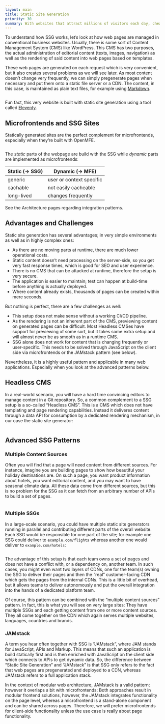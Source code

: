 ```yaml
---
layout: main
title: Static Site Generation
priority: 30
summary: With websites that attract millions of visitors each day, cheap and fast generation of web pages is a significant success factor. Static Site Generation (SSG) means that web pages are pregenerated statically once and then deployed to a CDN. SSG is the perfect complement to OpenMFE microfrontends in many cases and a recommended (but not mandatory) pattern.
---
```


To understand how SSG works, let’s look at how web pages are managed in conventional business websites. Usually, there is some sort of Content Management System (CMS) like WordPress. This CMS has two purposes, the actual administration of editorial content (texts, images, navigation) as well as the rendering of said content into web pages based on templates.

These web pages are generated on each request which is very convenient, but it also creates several problems as we will see later. As most content doesn’t change very frequently, we can simply pregenerate pages when necessary and put them onto a static file server or a CDN. The content, in this case, is maintained as plain text files, for example using [Markdown](https://commonmark.org).

<div class="image">
    <img src="/_assets/images/ssg-simple.webp" alt="">
</div>

Fun fact, this very website is built with static site generation using a tool called [Eleventy](https://www.11ty.dev/).


## Microfrontends and SSG Sites

Statically generated sites are the perfect complement for microfrontends, especially when they’re built with OpenMFE.

<div class="image">
    <img src="/_assets/images/mfe-composition.webp" alt="">
</div>

The *static* parts of the webpage are build with the SSG while *dynamic* parts are implemented as microfrontends:

| Static (→ SSG)  | Dynamic (→ MFE)           |
|-----------------|---------------------------|
| generic         | user or context specific  |
| cachable        | not easily cacheable      |
| long-lived      | changes frequently        |


See the Architecture pages regarding integration patterns.

## Advantages and Challenges

Static site generation has several advantages; in very simple environments as well as in highly complex ones:

- As there are no moving parts at runtime, there are much lower operational costs.
- Static content doesn’t need processing on the server-side, so you get very fast response times, which is good for SEO and user experience.
- There is no CMS that can be attacked at runtime, therefore the setup is very secure.
- The application is easier to maintain; test can happen at build-time before anything is actually deployed.
- Where content already exists, thousands of pages can be created within mere seconds.

But nothing is perfect, there are a few challenges as well:

- This setup does not make sense without a working CI/CD pipeline.
- As the rendering is not an inherent part of the CMS, previewing content on generated pages can be difficult. Most Headless CMSes have support for previewing of some sort, but it takes some extra setup and will almost never be as smooth as in a runtime CMS.
- SSG alone does not work for content that is changing frequently or user-specific. This needs to be solved through JavaScript on the client side via microfrontends or the JAMstack pattern (see below).

Nevertheless, it is a highly useful pattern and applicable in many web applications. Especially when you look at the advanced patterns below.

## Headless CMS

In a real-world scenario, you will have a hard time convincing editors to manage content in a Git repository. So, a common complement to a SSG setup is a so-called “Headless CMS”. This is a CMS which does not have templating and page rendering capabilities. Instead it deliveres content through a data API for consumption by a dedicated rendering mechanism, in our case the static site generator:

<div class="image">
    <img src="/_assets/images/ssg-headless-cms.webp" alt="">
</div>

## Advanced SSG Patterns

### Multiple Content Sources

Often you will find that a page will need content from different sources. For instance, imagine you are building pages to show how beautiful your holiday destinations are. On such a page, you want product information about hotels, you want editorial content, and you may want to have seasonal climate data. All these data come from different sources, but this is no problem for the SSG as it can fetch from an arbitrary number of APIs to build a set of pages.

<div class="image">
    <img src="/_assets/images/ssg-multi-content.webp" alt="">
</div>

### Multiple SSGs

In a large-scale scenario, you could have multiple static site generators running in parallel and contributing different parts of the overall website. Each SSG would be responsible for one part of the site; for example one SSG could deliver to `example.com/flights` whereas another one would deliver to `example.com/hotels`:

<div class="image">
    <img src="/_assets/images/ssg-multi-ssg.webp" alt="">
</div>

The advantage of this setup is that each team owns a set of pages and does not have a conflict with, or a dependency on, another team. In such cases, you might even want two layers of CDNs, one for the team(s) owning the SSG to deliver their pages and then the “real” customer-facing CDN which gets the pages from the internal CDNs. This is a little bit of overhead, but it allows teams to deliver autonomously and put the overall integration into the hands of a dedicated platform team.

Of course, this pattern can be combined with the “multiple content sources” pattern. In fact, this is what you will see on very large sites: They have multiple SSGs and each getting content from one or more content sources. They all come together on the CDN which again serves multiple websites, languages, countries and brands.

### JAMstack

A term you hear often together with SSG is “JAMstack”, where JAM stands for JavaScript, APIs and Markup. This means that such an application is build statically first and is then enriched with JavaScript on the client side which connects to APIs to get dynamic data. So, the difference between “Static Site Generation” and “JAMstack” is that SSG only refers to the fact that web pages are pregenerated and deployed to a CDN, whereas JAMstack refers to a full application stack.

In the context of modular web architecture, JAMstack is a valid pattern; however it overlaps a bit with microfrontends: Both approaches result in modular frontend solutions, however, the JAMstack integrates functionality on the page level, whereas a microfrontend is a stand-alone component and can be shared across pages. Therefore, we will prefer microfrontends for client-side functionality unless the use case is really about page functionality.
